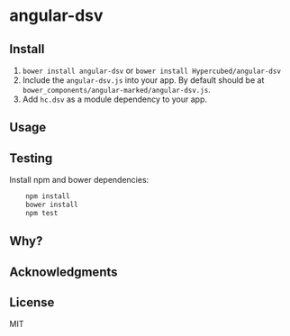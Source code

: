 # angular-dsv

## Install
1. `bower install angular-dsv` or `bower install Hypercubed/angular-dsv`
2. Include the `angular-dsv.js` into your app.  By default should be at `bower_components/angular-marked/angular-dsv.js`.
4. Add `hc.dsv` as a module dependency to your app.

## Usage

## Testing

Install npm and bower dependencies:

```bash
	npm install
	bower install
	npm test
```

## Why?

## Acknowledgments

## License
MIT
